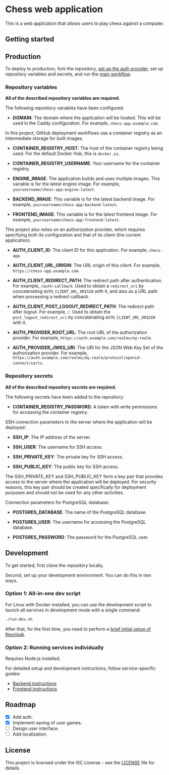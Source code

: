 # Chess web application

This is a web application that allows users to play chess against a computer.

## Getting started

## Production

To deploy to production, fork the repository, [set up the auth provider](keycloak/production-setup.md), set up repository variables and secrets, and run the [main workflow](.github/workflows/main.yml).

### Repository variables

**All of the described repository variables are required.**

The following repository variables have been configured:

- **DOMAIN**: The domain where the application will be hosted. This will be used in the Caddy configuration. For example, `chess-app.example.com`.

In this project, GitHub deployment workflows use a container registry as an intermediate storage for built images.

- **CONTAINER_REGISTRY_HOST**: The host of the container registry being used. For the default Docker Hub, this is `docker.io`.

- **CONTAINER_REGISTRY_USERNAME**: Your username for the container registry.

- **ENGINE_IMAGE**: The application builds and uses multiple images. This variable is for the latest engine image. For example, `yourusername/chess-app:engine-latest`.

- **BACKEND_IMAGE**: This variable is for the latest backend image. For example, `yourusername/chess-app:backend-latest`.

- **FRONTEND_IMAGE**: This variable is for the latest frontend image. For example, `yourusername/chess-app:frontend-latest`.

This project also relies on an authorization provider, which requires specifying both its configuration and that of its client (the current application).

- **AUTH_CLIENT_ID**: The client ID for this application. For example, `chess-app`.

- **AUTH_CLIENT_URL_ORIGIN**: The URL origin of this client. For example, `https://chess-app.example.com`.

- **AUTH_CLIENT_REDIRECT_PATH**: The redirect path after authentication. For example, `/auth-callback`. Used to obtain a `redirect_uri` by concatenating `AUTH_CLIENT_URL_ORIGIN` with it, and also as a URL path when processing a redirect callback.

- **AUTH_CLIENT_POST_LOGOUT_REDIRECT_PATH**: The redirect path after logout. For example, `/`. Used to obtain the `post_logout_redirect_uri` by concatenating `AUTH_CLIENT_URL_ORIGIN` with it.

- **AUTH_PROVIDER_ROOT_URL**: The root URL of the authorization provider. For example, `https://auth.example.com/realms/my-realm`.

- **AUTH_PROVIDER_JWKS_URI**: The URI for the JSON Web Key Set of the authorization provider. For example, `https://auth.example.com/realms/my-realm/protocol/openid-connect/certs`.

### Repository secrets

**All of the described repository secrets are required.**

The following secrets have been added to the repository:

- **CONTAINER_REGISTRY_PASSWORD**: A token with write permissions for accessing the container registry.

SSH connection parameters to the server where the application will be deployed:

- **SSH_IP**: The IP address of the server.

- **SSH_USER**: The username for SSH access.

- **SSH_PRIVATE_KEY**: The private key for SSH access.

- **SSH_PUBLIC_KEY**: The public key for SSH access.

The SSH_PRIVATE_KEY and SSH_PUBLIC_KEY form a key pair that provides access to the server where the application will be deployed. For security reasons, this key pair should be created specifically for deployment purposes and should not be used for any other activities.

Connection parameters for PostgreSQL database:

- **POSTGRES_DATABASE**: The name of the PostgreSQL database.

- **POSTGRES_USER**: The username for accessing the PostgreSQL database.

- **POSTGRES_PASSWORD**: The password for the PostgreSQL user.

## Development

To get started, first clone the repository locally.

Second, set up your development environment. You can do this in two ways.

### Option 1: All-in-one dev script

For Linux with Docker installed, you can use the development script to launch all services in development mode with a single command:

```sh
./run-dev.sh
```

After that, for the first time, you need to perform a [brief initial setup of Keycloak](./keycloak/dev-admin-setup.md).

### Option 2: Running services individually

Requires Node.js installed.

For detailed setup and development instructions, follow service-specific guides:
- [Backend instructions](backend/README.md)
- [Frontend instructions](frontend/README.md)

## Roadmap

- [x] Add auth.
- [x] Implement saving of user games.
- [ ] Design user interface.
- [ ] Add localization.

## License

This project is licensed under the ISC License - see the [LICENSE](LICENSE) file for details.
